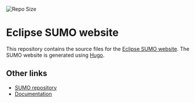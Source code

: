 ![Repo Size](https://img.shields.io/github/repo-size/eclipse/sumo.website.svg)

# Eclipse SUMO website

This repository contains the source files for the [Eclipse SUMO website](https://eclipse.org/sumo).
The SUMO website is generated using [Hugo](https://gohugo.io/).

## Other links
- [SUMO repository](https://github.com/eclipse/sumo)
- [Documentation](https://sumo.dlr.de/docs)